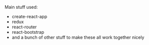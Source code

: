 Main stuff used:

- create-react-app
- redux
- react-router
- react-bootstrap
- and a bunch of other stuff to make these all work together nicely
